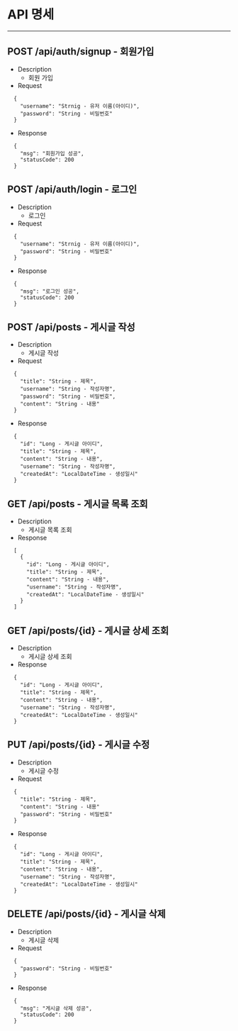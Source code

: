 # API 명세

---

## POST /api/auth/signup - 회원가입

- Description
    - 회원 가입
- Request

```
  {
    "username": "Strnig - 유저 이름(아이디)",
    "password": "String - 비밀번호"
  }
```

- Response

```
  {
    "msg": "회원가입 성공",
    "statusCode": 200
  }
```

## POST /api/auth/login - 로그인

- Description
    - 로그인
- Request

```
  {
    "username": "Strnig - 유저 이름(아이디)",
    "password": "String - 비밀번호"
  }
```

- Response

```
  {
    "msg": "로그인 성공",
    "statusCode": 200
  }
```

## POST /api/posts - 게시글 작성

- Description
    - 게시글 작성
- Request

```
  {
    "title": "String - 제목",
    "username": "String - 작성자명",
    "password": "String - 비밀번호",
    "content": "String - 내용"
  }
```

- Response

```
  {
    "id": "Long - 게시글 아이디",
    "title": "String - 제목",
    "content": "String - 내용",
    "username": "String - 작성자명",
    "createdAt": "LocalDateTime - 생성일시"
  }
```

## GET /api/posts - 게시글 목록 조회

- Description
    - 게시글 목록 조회
- Response

```
  [
    {
      "id": "Long - 게시글 아이디",
      "title": "String - 제목",
      "content": "String - 내용",
      "username": "String - 작성자명",
      "createdAt": "LocalDateTime - 생성일시"
    }
  ]
```

## GET /api/posts/{id} - 게시글 상세 조회

- Description
    - 게시글 상세 조회
- Response

```
  {
    "id": "Long - 게시글 아이디",
    "title": "String - 제목",
    "content": "String - 내용",
    "username": "String - 작성자명",
    "createdAt": "LocalDateTime - 생성일시"
  }
```

## PUT /api/posts/{id} - 게시글 수정

- Description
    - 게시글 수정
- Request

```
  {
    "title": "String - 제목",
    "content": "String - 내용"
    "password": "String - 비밀번호"
  }
```

- Response

```
  {
    "id": "Long - 게시글 아이디",
    "title": "String - 제목",
    "content": "String - 내용",
    "username": "String - 작성자명",
    "createdAt": "LocalDateTime - 생성일시"
  }
```

## DELETE /api/posts/{id} - 게시글 삭제

- Description
    - 게시글 삭제
- Request

```
  {
    "password": "String - 비밀번호"
  }
```

- Response

```
  {
    "msg": "게시글 삭제 성공",
    "statusCode": 200
  }
```